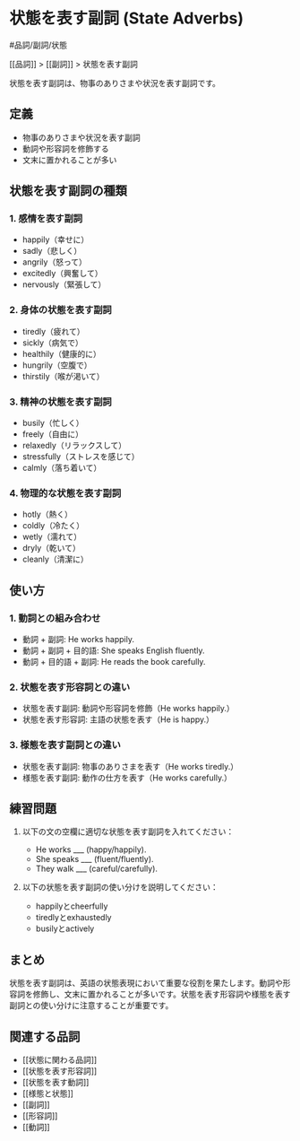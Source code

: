 # 状態を表す副詞 (State Adverbs)

#品詞/副詞/状態

[[品詞]] > [[副詞]] > 状態を表す副詞

状態を表す副詞は、物事のありさまや状況を表す副詞です。

## 定義
- 物事のありさまや状況を表す副詞
- 動詞や形容詞を修飾する
- 文末に置かれることが多い

## 状態を表す副詞の種類

### 1. 感情を表す副詞
- happily（幸せに）
- sadly（悲しく）
- angrily（怒って）
- excitedly（興奮して）
- nervously（緊張して）

### 2. 身体の状態を表す副詞
- tiredly（疲れて）
- sickly（病気で）
- healthily（健康的に）
- hungrily（空腹で）
- thirstily（喉が渇いて）

### 3. 精神の状態を表す副詞
- busily（忙しく）
- freely（自由に）
- relaxedly（リラックスして）
- stressfully（ストレスを感じて）
- calmly（落ち着いて）

### 4. 物理的な状態を表す副詞
- hotly（熱く）
- coldly（冷たく）
- wetly（濡れて）
- dryly（乾いて）
- cleanly（清潔に）

## 使い方

### 1. 動詞との組み合わせ
- 動詞 + 副詞: He works happily.
- 動詞 + 副詞 + 目的語: She speaks English fluently.
- 動詞 + 目的語 + 副詞: He reads the book carefully.

### 2. 状態を表す形容詞との違い
- 状態を表す副詞: 動詞や形容詞を修飾（He works happily.）
- 状態を表す形容詞: 主語の状態を表す（He is happy.）

### 3. 様態を表す副詞との違い
- 状態を表す副詞: 物事のありさまを表す（He works tiredly.）
- 様態を表す副詞: 動作の仕方を表す（He works carefully.）

## 練習問題
1. 以下の文の空欄に適切な状態を表す副詞を入れてください：
   - He works ___ (happy/happily).
   - She speaks ___ (fluent/fluently).
   - They walk ___ (careful/carefully).

2. 以下の状態を表す副詞の使い分けを説明してください：
   - happilyとcheerfully
   - tiredlyとexhaustedly
   - busilyとactively

## まとめ
状態を表す副詞は、英語の状態表現において重要な役割を果たします。動詞や形容詞を修飾し、文末に置かれることが多いです。状態を表す形容詞や様態を表す副詞との使い分けに注意することが重要です。

## 関連する品詞
- [[状態に関わる品詞]]
- [[状態を表す形容詞]]
- [[状態を表す動詞]]
- [[様態と状態]]
- [[副詞]]
- [[形容詞]]
- [[動詞]] 